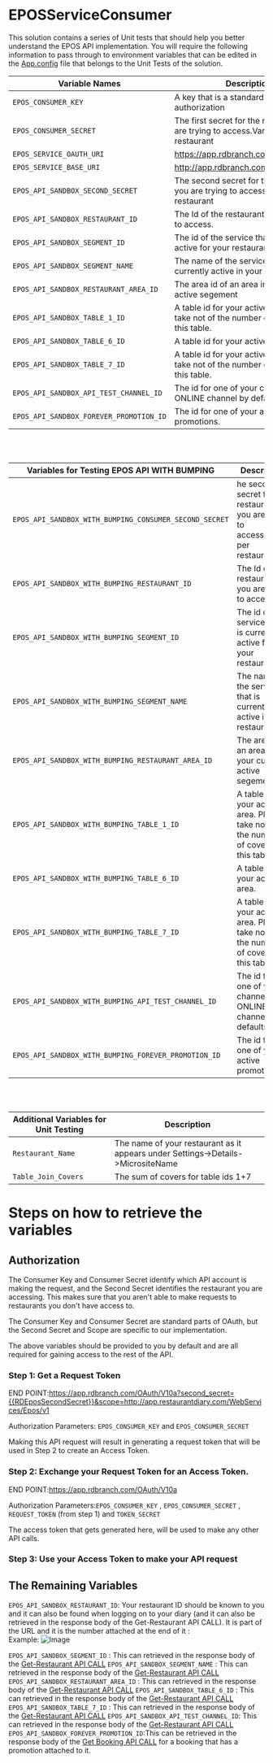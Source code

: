 # EPOSServiceConsumer

This solution contains a series of Unit tests that should help you better understand the EPOS API implementation.
You will require the following information to pass through to environment variables that can be edited in the [App.config](https://github.com/ResDiary/ResDiary-OAuth-Examples/blob/RD-17292/C%23%20Examples/EposServiceConsumer/UnitTests/App.config) file that belongs to the Unit Tests of the solution.

| Variable Names | Description |
| --- | --- |
| `EPOS_CONSUMER_KEY` | A key that is a standard part of oAuth authorization|
| `EPOS_CONSUMER_SECRET`| The first secret for the restaurant you are trying to access.Varies per restaurant  |
|`EPOS_SERVICE_OAUTH_URI` | https://app.rdbranch.com/OAuth/V10a |
|`EPOS_SERVICE_BASE_URI` |http://app.rdbranch.com |
|`EPOS_API_SANDBOX_SECOND_SECRET`|The second secret for the restaurant you are trying to access.Varies per restaurant|
|`EPOS_API_SANDBOX_RESTAURANT_ID`|The Id of the restaurant you are trying to access.|
|`EPOS_API_SANDBOX_SEGMENT_ID`|The id of the service that is currently active for your restaurants|
|`EPOS_API_SANDBOX_SEGMENT_NAME`|The name of the service that is currently active in your restaurant |
|`EPOS_API_SANDBOX_RESTAURANT_AREA_ID`| The area id of an area in your current active segement|
|`EPOS_API_SANDBOX_TABLE_1_ID`|A table id for your active area. Please take not of the number of covers of this table.|
|`EPOS_API_SANDBOX_TABLE_6_ID`|A table id for your active area.|
|`EPOS_API_SANDBOX_TABLE_7_ID`|A table id for your active area. Please take not of the number of covers of this table.|
|`EPOS_API_SANDBOX_API_TEST_CHANNEL_ID`|The id for one of your channels. ONLINE channel by defaults is 3|
|`EPOS_API_SANDBOX_FOREVER_PROMOTION_ID`|The id for one of your active promotions.|

<br/>
<br/>

|Variables for Testing EPOS API WITH BUMPING |Description|
| --- | --- |
|`EPOS_API_SANDBOX_WITH_BUMPING_CONSUMER_SECOND_SECRET`|he second secret for the restaurant you are trying to access.Varies per restaurant|
|`EPOS_API_SANDBOX_WITH_BUMPING_RESTAURANT_ID`|The Id of the restaurant you are trying to access.|
|`EPOS_API_SANDBOX_WITH_BUMPING_SEGMENT_ID`|The id of the service that is currently active for your restaurants|
|`EPOS_API_SANDBOX_WITH_BUMPING_SEGMENT_NAME`|The name of the service that is currently active in your restaurant||
|`EPOS_API_SANDBOX_WITH_BUMPING_RESTAURANT_AREA_ID`|The area id of an area in your current active segement|
|`EPOS_API_SANDBOX_WITH_BUMPING_TABLE_1_ID`|A table id for your active area. Please take not of the number of covers of this table.|
|`EPOS_API_SANDBOX_WITH_BUMPING_TABLE_6_ID`|A table id for your active area.|
|`EPOS_API_SANDBOX_WITH_BUMPING_TABLE_7_ID`|A table id for your active area. Please take not of the number of covers of this table.||
|`EPOS_API_SANDBOX_WITH_BUMPING_API_TEST_CHANNEL_ID`|The id for one of your channels. ONLINE channel by defaults is 3|
|`EPOS_API_SANDBOX_WITH_BUMPING_FOREVER_PROMOTION_ID`|The id for one of your active promotions.|
<br/>
<br/>

| Additional Variables for Unit Testing      |Description|
| --- | --- |
|`Restaurant_Name`| The name of your restaurant as it appears under Settings->Details->MicrositeName|
|`Table_Join_Covers`|The sum of covers for table ids 1+7|
 
 
 
 # Steps on how to retrieve the variables
 
 ## Authorization
 
 The Consumer Key and Consumer Secret identify which API account is making the request, and the Second Secret identifies the restaurant you are accessing. This makes sure that you aren't able to make requests to restaurants you don't have access to.

The Consumer Key and Consumer Secret are standard parts of OAuth, but the Second Secret and Scope are specific to our implementation. 

The above variables should be provided to you by default and are all required for gaining access to the rest of the API.

### Step 1:  Get a Request Token

END POINT:https://app.rdbranch.com/OAuth/V10a?second_secret={{RDEposSecondSecret}}&scope=http://app.restaurantdiary.com/WebServices/Epos/v1

Authorization Parameters:  `EPOS_CONSUMER_KEY` and  `EPOS_CONSUMER_SECRET`

Making this API request will result in generating a request token that will be used in Step 2 to create an Access Token.

### Step 2: Exchange your Request Token for an Access Token.
END POINT:https://app.rdbranch.com/OAuth/V10a

Authorization Parameters:`EPOS_CONSUMER_KEY` , `EPOS_CONSUMER_SECRET` , `REQUEST_TOKEN` (from step 1) and `TOKEN_SECRET`

The access token that gets generated here, will be used to make any other API calls.


### Step 3: Use your Access Token to make your API request




## The Remaining Variables
`EPOS_API_SANDBOX_RESTAURANT_ID`: Your restaurant ID should be known to you and it can also be found when logging on to your diary (and it can also be retrieved in the response body of the Get-Restaurant API CALL). It is part of the URL and it is the number attached at the end of it : 
<br/>
Example:
![Image](https://i.ibb.co/ws629fs/image.png)

 
`EPOS_API_SANDBOX_SEGMENT_ID`  : This can retrieved in the response body of the [Get-Restaurant API CALL](https://login.rdbranch.com/Admin/ApiAccount/EposDocumentation#GET-WebServices-Epos-v1-Restaurant-restaurantId)
`EPOS_API_SANDBOX_SEGMENT_NAME` : This can retrieved in the response body of the [Get-Restaurant API CALL](https://login.rdbranch.com/Admin/ApiAccount/EposDocumentation#GET-WebServices-Epos-v1-Restaurant-restaurantId)
`EPOS_API_SANDBOX_RESTAURANT_AREA_ID` : This can retrieved in the response body of the  [Get-Restaurant API CALL](https://login.rdbranch.com/Admin/ApiAccount/EposDocumentation#GET-WebServices-Epos-v1-Restaurant-restaurantId)
`EPOS_API_SANDBOX_TABLE_6_ID` : This can retrieved in the response body of the [Get-Restaurant API CALL](https://login.rdbranch.com/Admin/ApiAccount/EposDocumentation#GET-WebServices-Epos-v1-Restaurant-restaurantId)
`EPOS_API_SANDBOX_TABLE_7_ID` : This can retrieved in the response body of the  [Get-Restaurant API CALL](https://login.rdbranch.com/Admin/ApiAccount/EposDocumentation#GET-WebServices-Epos-v1-Restaurant-restaurantId)
`EPOS_API_SANDBOX_API_TEST_CHANNEL_ID`: This can retrieved in the response body of the  [Get-Restaurant API CALL](https://login.rdbranch.com/Admin/ApiAccount/EposDocumentation#GET-WebServices-Epos-v1-Restaurant-restaurantId)
`EPOS_API_SANDBOX_FOREVER_PROMOTION_ID`:This can be retrieved in the response body of the [Get Booking API CALL](https://login.resdiary.com/Admin/ApiAccount/EposDocumentation#GET-WebServices-Epos-v1-Restaurant-restaurantId-Booking-bookingId) for a booking that has a promotion attached to it.
